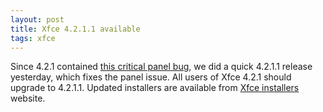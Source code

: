 ```yaml
---
layout: post
title: Xfce 4.2.1.1 available
tags: xfce
---
```


Since 4.2.1 contained <a href="/2005/03/17/critical-bug-in-xfce4-panel-421">this critical panel bug</a>, we did a quick 4.2.1.1 release yesterday, which fixes the panel issue.  All users of Xfce 4.2.1 should upgrade to 4.2.1.1. Updated installers are available from <a href="http://xfce-installers.os-cillation.com/">Xfce installers</a> website.
